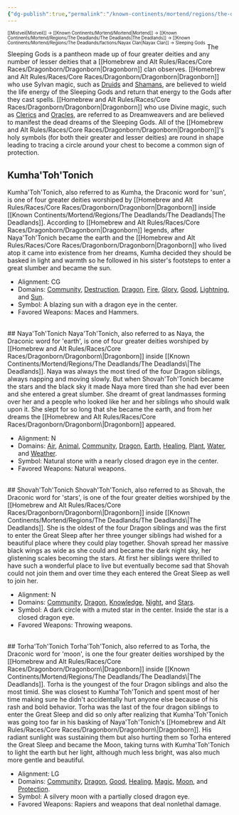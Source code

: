 ```yaml
---
{"dg-publish":true,"permalink":"/known-continents/mortend/regions/the-deadlands/religion/sleeping-gods/"}
---
```


<sup><sup>[[Mistveil\|Mistveil]] → [[Known Continents/Mortend/Mortend\|Mortend]] → [[Known Continents/Mortend/Regions/The Deadlands/The Deadlands\|The Deadlands]] → [[Known Continents/Mortend/Regions/The Deadlands/factions/Nayax Clan\|Nayax Clan]] → Sleeping Gods</sup></sup>
The Sleeping Gods is a pantheon made up of four greater deities and any number of lesser deities that a [[Homebrew and Alt Rules/Races/Core Races/Dragonborn/Dragonborn\|Dragonborn]] clan observes. [[Homebrew and Alt Rules/Races/Core Races/Dragonborn/Dragonborn\|Dragonborn]] who use Sylvan magic, such as [Druids](https://www.d20pfsrd.com/classes/core-classes/druid/) and [Shamans](https://www.d20pfsrd.com/classes/hybrid-classes/shaman/), are believed to wield the life energy of the Sleeping Gods and return that energy to the Gods after they cast spells. [[Homebrew and Alt Rules/Races/Core Races/Dragonborn/Dragonborn\|Dragonborn]] who use Divine magic, such as [Clerics](https://www.d20pfsrd.com/classes/core-classes/cleric/) and [Oracles](https://www.d20pfsrd.com/classes/base-classes/oracle/), are referred to as Dreamweavers and are believed to manifest the dead dreams of the Sleeping Gods. All of the [[Homebrew and Alt Rules/Races/Core Races/Dragonborn/Dragonborn\|Dragonborn]]'s holy symbols (for both their greater and lesser deities) are round in shape leading to tracing a circle around your chest to become a common sign of protection.

## Kumha'Toh'Tonich
Kumha'Toh'Tonich, also referred to as Kumha, the Draconic word for 'sun', is one of four greater deities worshiped by [[Homebrew and Alt Rules/Races/Core Races/Dragonborn/Dragonborn\|Dragonborn]] inside [[Known Continents/Mortend/Regions/The Deadlands/The Deadlands\|The Deadlands]]. According to [[Homebrew and Alt Rules/Races/Core Races/Dragonborn/Dragonborn\|Dragonborn]] legends, after Naya'Toh'Tonich became the earth and the [[Homebrew and Alt Rules/Races/Core Races/Dragonborn/Dragonborn\|Dragonborn]] who lived atop it came into existence from her dreams, Kumha decided they should be basked in light and warmth so he followed in his sister's footsteps to enter a great slumber and became the sun.

- Alignment: CG
- Domains: [Community](https://www.d20pfsrd.com/classes/core-classes/cleric/domains/paizo-domains/community-domain/), [Destruction](https://www.d20pfsrd.com/classes/core-classes/cleric/domains/paizo-domains/destruction-domain/), [Dragon](https://www.d20pfsrd.com/classes/core-classes/cleric/domains/paizo-domains/scalykind-domain/dragon-subdomain/), [Fire](https://www.d20pfsrd.com/classes/core-classes/cleric/domains/paizo-domains/fire-domain/), [Glory](https://www.d20pfsrd.com/classes/core-classes/cleric/domains/paizo-domains/glory-domain/), [Good](https://www.d20pfsrd.com/classes/core-classes/cleric/domains/paizo-domains/good-domain/), [Lightning](https://www.d20pfsrd.com/classes/core-classes/cleric/domains/paizo-domains/air-domain/lightning-subdomain/), and [Sun](https://www.d20pfsrd.com/classes/core-classes/cleric/domains/paizo-domains/sun-domain/).
- Symbol: A blazing sun with a dragon eye in the center.
- Favored Weapons: Maces and Hammers.
<br>
## Naya'Toh'Tonich
Naya'Toh'Tonich, also referred to as Naya, the Draconic word for 'earth', is one of four greater deities worshiped by [[Homebrew and Alt Rules/Races/Core Races/Dragonborn/Dragonborn\|Dragonborn]] inside [[Known Continents/Mortend/Regions/The Deadlands/The Deadlands\|The Deadlands]]. Naya was always the most tired of the four Dragon siblings, always napping and moving slowly. But when Shovah'Toh'Tonich became the stars and the black sky it made Naya more tired than she had ever been and she entered a great slumber. She dreamt of great landmasses forming over her and a people who looked like her and her siblings who should walk upon it. She slept for so long that she became the earth, and from her dreams the [[Homebrew and Alt Rules/Races/Core Races/Dragonborn/Dragonborn\|Dragonborn]] appeared.

- Alignment: N
- Domains: [Air](https://www.d20pfsrd.com/classes/core-classes/cleric/domains/paizo-domains/air-domain/), [Animal](https://www.d20pfsrd.com/classes/core-classes/cleric/domains/paizo-domains/animal-domain/), [Community](https://www.d20pfsrd.com/classes/core-classes/cleric/domains/paizo-domains/community-domain/), [Dragon](https://www.d20pfsrd.com/classes/core-classes/cleric/domains/paizo-domains/scalykind-domain/dragon-subdomain/), [Earth](https://www.d20pfsrd.com/classes/core-classes/cleric/domains/paizo-domains/earth-domain/), [Healing](https://www.d20pfsrd.com/classes/core-classes/cleric/domains/paizo-domains/healing-domain/), [Plant](https://www.d20pfsrd.com/classes/core-classes/cleric/domains/paizo-domains/plant-domain/), [Water](https://www.d20pfsrd.com/classes/core-classes/cleric/domains/paizo-domains/water-domain/), and [Weather](https://www.d20pfsrd.com/classes/core-classes/cleric/domains/paizo-domains/weather-domain/).
- Symbol: Natural stone with a nearly closed dragon eye in the center.
- Favored Weapons: Natural weapons.
<br>
## Shovah'Toh'Tonich
Shovah'Toh'Tonich, also referred to as Shovah, the Draconic word for 'stars', is one of the four greater deities worshiped by the [[Homebrew and Alt Rules/Races/Core Races/Dragonborn/Dragonborn\|Dragonborn]] inside [[Known Continents/Mortend/Regions/The Deadlands/The Deadlands\|The Deadlands]]. She is the oldest of the four Dragon siblings and was the first to enter the Great Sleep after her three younger siblings had wished for a beautiful place where they could play together. Shovah spread her massive black wings as wide as she could and became the dark night sky, her glistening scales becoming the stars. At first her siblings were thrilled to have such a wonderful place to live but eventually become sad that Shovah could not join them and over time they each entered the Great Sleep as well to join her.

- Alignment: N
- Domains: [Community](https://www.d20pfsrd.com/classes/core-classes/cleric/domains/paizo-domains/community-domain/), [Dragon](https://www.d20pfsrd.com/classes/core-classes/cleric/domains/paizo-domains/scalykind-domain/dragon-subdomain/), [Knowledge](https://www.d20pfsrd.com/classes/core-classes/cleric/domains/paizo-domains/knowledge-domain/), [Night](https://www.d20pfsrd.com/classes/core-classes/cleric/domains/paizo-domains/darkness-domain/night/), and [Stars](https://www.d20pfsrd.com/classes/core-classes/cleric/domains/paizo-domains/void-domain/stars/).
- Symbol: A dark circle with a muted star in the center. Inside the star is a closed dragon eye.
- Favored Weapons: Throwing weapons.
<br>
## Torha'Toh'Tonich
Torha'Toh'Tonich, also referred to as Torha, the Draconic word for 'moon', is one the four greater deities worshiped by the [[Homebrew and Alt Rules/Races/Core Races/Dragonborn/Dragonborn\|Dragonborn]] inside [[Known Continents/Mortend/Regions/The Deadlands/The Deadlands\|The Deadlands]]. Torha is the youngest of the four Dragon siblings and also the most timid. She was closest to Kumha'Toh'Tonich and spent most of her time making sure he didn't accidentally hurt anyone else because of his rash and bold behavior. Torha was the last of the four dragon siblings to enter the Great Sleep and did so only after realizing that Kumha'Toh'Tonich was going too far in his basking of Naya'Toh'Tonich's [[Homebrew and Alt Rules/Races/Core Races/Dragonborn/Dragonborn\|Dragonborn]]. His radiant sunlight was sustaining them but also hurting them so Torha entered the Great Sleep and became the Moon, taking turns with Kumha'Toh'Tonich to light the earth but her light, although much less bright, was also much more gentle and beautiful.

- Alignment: LG
- Domains: [Community](https://www.d20pfsrd.com/classes/core-classes/cleric/domains/paizo-domains/community-domain/), [Dragon](https://www.d20pfsrd.com/classes/core-classes/cleric/domains/paizo-domains/scalykind-domain/dragon-subdomain/), [Good](https://www.d20pfsrd.com/classes/core-classes/cleric/domains/paizo-domains/good-domain/), [Healing](https://www.d20pfsrd.com/classes/core-classes/cleric/domains/paizo-domains/healing-domain/), [Magic](https://www.d20pfsrd.com/classes/core-classes/cleric/domains/paizo-domains/magic-domain/), [Moon](https://www.d20pfsrd.com/classes/core-classes/cleric/domains/paizo-domains/darkness-domain/moon/), and [Protection](https://www.d20pfsrd.com/classes/core-classes/cleric/domains/paizo-domains/protection-domain/).
- Symbol: A silvery moon with a partially closed dragon eye.
- Favored Weapons: Rapiers and weapons that deal nonlethal damage.